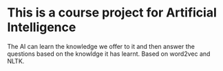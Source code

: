 # This is a course project for Artificial Intelligence
The AI can learn the knowledge we offer to it and then answer the questions based on the knowldge it has learnt.
Based on word2vec and NLTK.
